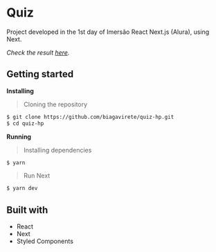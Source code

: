 # Quiz

Project developed in the 1st day of Imersão React Next.js (Alura), using Next.

<i>Check the result [here](https://quiz-hp-eight.vercel.app/).</i><br> 

## Getting started

**Installing**
> Cloning the repository

```bash
$ git clone https://github.com/biagavirete/quiz-hp.git
$ cd quiz-hp
```

**Running**
> Installing dependencies

```bash
$ yarn
```

> Run Next

```bash
$ yarn dev
```

## Built with

* React
* Next
* Styled Components
